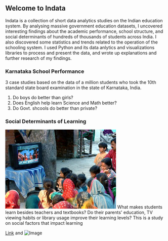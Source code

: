 ## Welcome to Indata
Indata is a collection of short data analytics studies on the Indian education system. By analysing massive government education datasets, I uncovered interesting findings about the academic performance, school structure, and social determinants of hundreds of thousands of students across India. I also discovered some statistics and trends related to the operation of the schooling system. I used Python and its data anlytics and visualizations libraries to process and present the data, and wrote up explanations and further research of my findings. 

### Karnataka School Performance

3 case studies based on the data of a million students who took the 10th standard state board examination in the state of Karnataka, India. 
1. Do boys do better than girls?
2. Does English help learn Science and Math better? 
3. Do Govt. shcools do better than private?


### Social Determinants of Learning
![Some text](/images/Social-Factors-TV.jpg)
What makes students learn besides teachers and textbooks? Do their parents' education, TV viewing habits or library usage improve their learning levels? This is a study on social factors that impact learning



[Link](url) and ![Image](src)
